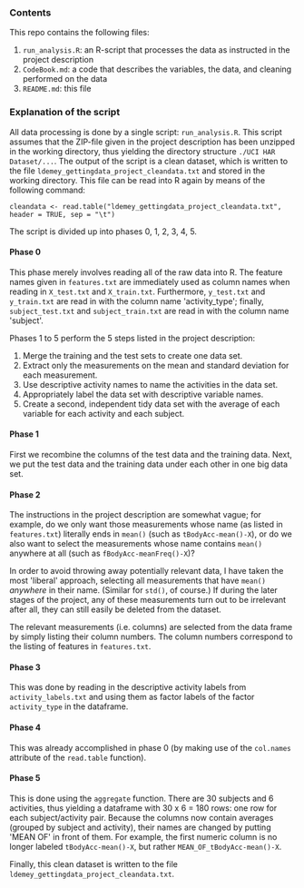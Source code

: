 ### Contents

This repo contains the following files:

1. `run_analysis.R`: an R-script that processes the data as instructed in the project description
2. `CodeBook.md`: a code that describes the variables, the data, and cleaning performed on the data
3. `README.md`: this file
  
### Explanation of the script

All data processing is done by a single script: `run_analysis.R`. This script assumes that the ZIP-file given in the project description has been unzipped in the working directory, thus yielding the directory structure `./UCI HAR Dataset/...`. The output of the script is a clean dataset, which is written to the file `ldemey_gettingdata_project_cleandata.txt` and stored in the working directory. This file can be read into R again by means of the following command:

`cleandata <- read.table("ldemey_gettingdata_project_cleandata.txt", header = TRUE, sep = "\t")`

The script is divided up into phases 0, 1, 2, 3, 4, 5. 

#### Phase 0

This phase merely involves reading all of the raw data into R. The feature names given in `features.txt` are immediately used as column names when reading in `X_test.txt` and `X_train.txt`. Furthermore, `y_test.txt` and `y_train.txt` are read in with the column name 'activity_type'; finally, `subject_test.txt` and `subject_train.txt` are read in with the column name 'subject'.

Phases 1 to 5 perform the 5 steps listed in the project description:

1. Merge the training and the test sets to create one data set.  
2. Extract only the measurements on the mean and standard deviation for each measurement.
3. Use descriptive activity names to name the activities in the data set.  
4. Appropriately label the data set with descriptive variable names.  
5. Create a second, independent tidy data set with the average of each variable for each activity and each subject.  

#### Phase 1

First we recombine the columns of the test data and the training data. Next, we put the test data and the training data under each other in one big data set.

#### Phase 2
  
The instructions in the project description are somewhat vague; for example, do we only want those measurements whose name (as listed in `features.txt`) literally ends in `mean()` (such as `tBodyAcc-mean()-X`), or do we also want to select the measurements whose name contains `mean()` anywhere at all (such as `fBodyAcc-meanFreq()-X`)? 

In order to avoid throwing away potentially relevant data, I have taken the most 'liberal' approach, selecting all measurements that have `mean()` _anywhere_ in their name. (Similar for `std()`, of course.) If during the later stages of the project, any of these measurements turn out to be irrelevant after all, they can still easily be deleted from the dataset.  

The relevant measurements (i.e. columns) are selected from the data frame by simply listing their column numbers. The column numbers correspond to the listing of features in `features.txt`.

#### Phase 3
 
This was done by reading in the descriptive activity labels from `activity_labels.txt` and using them as factor labels of the factor `activity_type` in the dataframe.
  
#### Phase 4 

This was already accomplished in phase 0 (by making use of the `col.names` attribute of the `read.table` function). 

#### Phase 5
 
This is done using the `aggregate` function. There are 30 subjects and 6 activities, thus yielding a dataframe with 30 x 6 = 180 rows: one row for each subject/activity pair. Because the columns now contain averages (grouped by subject and activity), their names are changed by putting 'MEAN OF' in front of them. For example, the first numeric column is no longer labeled `tBodyAcc-mean()-X`, but rather `MEAN_OF_tBodyAcc-mean()-X`. 

Finally, this clean dataset is written to the file `ldemey_gettingdata_project_cleandata.txt`.